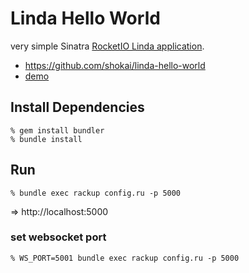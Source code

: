 # Linda Hello World

very simple Sinatra [RocketIO Linda application](https://github.com/shokai/sinatra-rocketio-linda).

- https://github.com/shokai/linda-hello-world
- [demo](http://hello-linda.shokai.org)


## Install Dependencies

    % gem install bundler
    % bundle install


## Run

    % bundle exec rackup config.ru -p 5000

=> http://localhost:5000


### set websocket port

    % WS_PORT=5001 bundle exec rackup config.ru -p 5000
